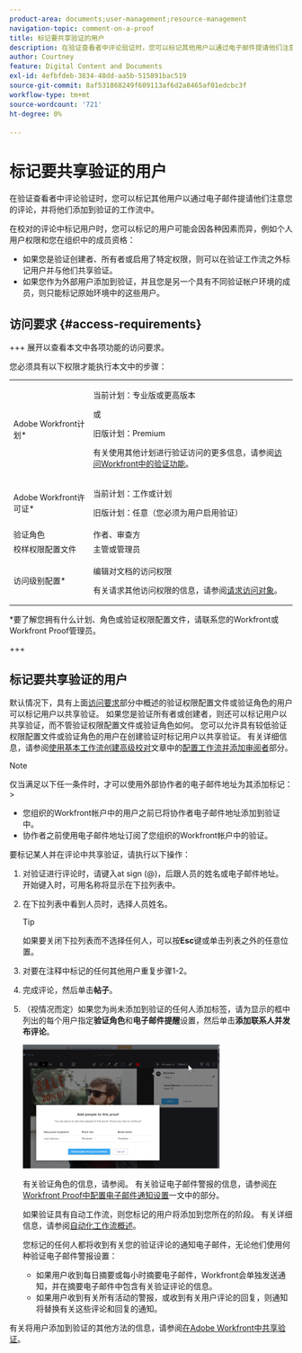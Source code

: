 ```yaml
---
product-area: documents;user-management;resource-management
navigation-topic: comment-on-a-proof
title: 标记要共享验证的用户
description: 在验证查看者中评论验证时，您可以标记其他用户以通过电子邮件提请他们注意您的评论，并将他们添加到验证的工作流中。
author: Courtney
feature: Digital Content and Documents
exl-id: 4efbfdeb-3834-48dd-aa5b-515891bac519
source-git-commit: 8af531868249f609113af6d2a8465af01edcbc3f
workflow-type: tm+mt
source-wordcount: '721'
ht-degree: 0%

---
```


# 标记要共享验证的用户

在验证查看者中评论验证时，您可以标记其他用户以通过电子邮件提请他们注意您的评论，并将他们添加到验证的工作流中。

在校对的评论中标记用户时，您可以标记的用户可能会因各种因素而异，例如个人用户权限和您在组织中的成员资格：

* 如果您是验证创建者、所有者或启用了特定权限，则可以在验证工作流之外标记用户并与他们共享验证。
* 如果您作为外部用户添加到验证，并且您是另一个具有不同验证帐户环境的成员，则只能标记原始环境中的这些用户。<!--For more information, see [Proofing collaboration limitations with people outside of your organization](../../../../review-and-approve-work/proofing/tips-tricks-and-troubleshooting/collaboration-with-members-outside-of-your-organization.md)-->

## 访问要求 {#access-requirements}

+++ 展开以查看本文中各项功能的访问要求。

您必须具有以下权限才能执行本文中的步骤：

<table style="table-layout:auto"> 
 <col> 
 <col> 
 <tbody> 
  <tr> 
   <td role="rowheader">Adobe Workfront计划*</td> 
   <td> <p>当前计划：专业版或更高版本</p> <p>或</p> <p>旧版计划：Premium</p> <p>有关使用其他计划进行验证访问的更多信息，请参阅<a href="/help/quicksilver/administration-and-setup/manage-workfront/configure-proofing/access-to-proofing-functionality.md" class="MCXref xref">访问Workfront中的验证功能</a>。</p> </td> 
  </tr> 
  <tr> 
   <td role="rowheader">Adobe Workfront许可证*</td> 
   <td> <p>当前计划：工作或计划</p> <p>旧版计划：任意（您必须为用户启用验证）</p> </td> 
  </tr> 
  <tr data-mc-conditions=""> 
   <td role="rowheader">验证角色</td> 
   <td>作者、审查方</td> 
  </tr> 
  <tr data-mc-conditions=""> 
   <td role="rowheader">校样权限配置文件 </td> 
   <td>主管或管理员</td> 
  </tr> 
  <tr data-mc-conditions=""> 
   <td role="rowheader">访问级别配置*</td> 
   <td> <p>编辑对文档的访问权限</p> <p>有关请求其他访问权限的信息，请参阅<a href="../../../../workfront-basics/grant-and-request-access-to-objects/request-access.md" class="MCXref xref">请求访问对象</a>。</p> </td> 
  </tr> 
 </tbody> 
</table>

&#42;要了解您拥有什么计划、角色或验证权限配置文件，请联系您的Workfront或Workfront Proof管理员。

+++

## 标记要共享验证的用户

默认情况下，具有上面[访问要求](#access-requirements)部分中概述的验证权限配置文件或验证角色的用户可以标记用户以共享验证。 如果您是验证所有者或创建者，则还可以标记用户以共享验证，而不管验证权限配置文件或验证角色如何。 您可以允许具有较低验证权限配置文件或验证角色的用户在创建验证时标记用户以共享验证。 有关详细信息，请参阅[使用基本工作流创建高级校对](../../../../review-and-approve-work/proofing/creating-proofs-within-workfront/configure-basic-proof-workflow.md)文章中的[配置工作流并添加审阅者](../../../../review-and-approve-work/proofing/creating-proofs-within-workfront/configure-basic-proof-workflow.md#configur)部分。

>[!NOTE]
>
>仅当满足以下任一条件时，才可以使用外部协作者的电子邮件地址为其添加标记：>
>* 您组织的Workfront帐户中的用户之前已将协作者电子邮件地址添加到验证中。
>* 协作者之前使用电子邮件地址订阅了您组织的Workfront帐户中的验证。
>

要标记某人并在评论中共享验证，请执行以下操作：

1. 对验证进行评论时，请键入at sign (@)，后跟人员的姓名或电子邮件地址。 开始键入时，可用名称将显示在下拉列表中。
1. 在下拉列表中看到人员时，选择人员姓名。

   >[!TIP]
   >
   >如果要关闭下拉列表而不选择任何人，可以按&#x200B;**Esc**&#x200B;键或单击列表之外的任意位置。

1. 对要在注释中标记的任何其他用户重复步骤1-2。
1. 完成评论，然后单击&#x200B;**帖子**。
1. （视情况而定）如果您为尚未添加到验证的任何人添加标签，请为显示的框中列出的每个用户指定&#x200B;**验证角色**&#x200B;和&#x200B;**电子邮件提醒**&#x200B;设置，然后单击&#x200B;**添加联系人并发布评论**。

   ![](assets/add-people-to-proof-350x220.png)

   有关验证角色的信息，请参阅。 有关验证电子邮件警报的信息，请参阅[在Workfront Proof中配置电子邮件通知设置](../../../../workfront-proof/wp-emailsntfctns/email-alerts/config-email-notification-settings-wp.md)一文中的部分。

   如果验证具有自动工作流，则您标记的用户将添加到您所在的阶段。 有关详细信息，请参阅[自动化工作流概述](../../../../review-and-approve-work/proofing/proofing-overview/automated-workflow.md)。

   您标记的任何人都将收到有关您的验证评论的通知电子邮件，无论他们使用何种验证电子邮件警报设置：

   * 如果用户收到每日摘要或每小时摘要电子邮件，Workfront会单独发送通知，并在摘要电子邮件中包含有关验证评论的信息。
   * 如果用户收到有关所有活动的警报，或收到有关用户评论的回复，则通知将替换有关这些评论和回复的通知。

有关将用户添加到验证的其他方法的信息，请参阅[在Adobe Workfront中共享验证](../../../../review-and-approve-work/proofing/managing-proofs-within-workfront/share-a-proof-in-workfront.md)。

